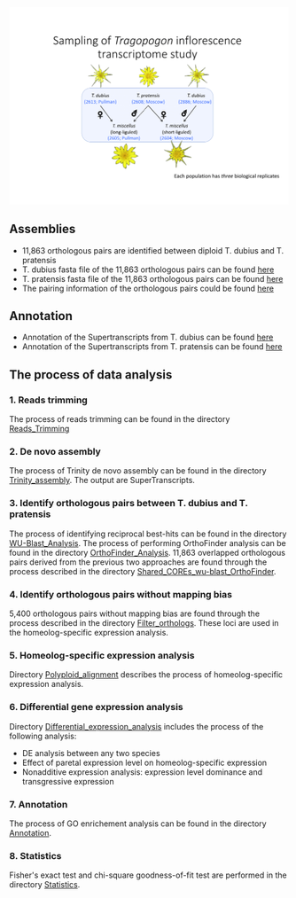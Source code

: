 ![Sampling](https://github.com/GatorShan/Tragopogon-Inflorescence-RNA-seq-Analysis/blob/master/Images/Sampling_pics-1.png)

## Assemblies
  - 11,863 orthologous pairs are identified between diploid T. dubius and T. pratensis
  - T. dubius fasta file of the 11,863 orthologous pairs can be found [here](https://github.com/GatorShan/Tragopogon-Inflorescence-RNA-seq-Analysis/blob/master/Shared_COREs_wu-blast_OrthoFinder/SuperTranscript_Tdu_11863.fasta.gz)
  - T. pratensis fasta file of the 11,863 orthologous pairs can be found [here](https://github.com/GatorShan/Tragopogon-Inflorescence-RNA-seq-Analysis/blob/master/Shared_COREs_wu-blast_OrthoFinder/SuperTranscript_Tpr_11863.fasta.gz)
  - The pairing information of the orthologous pairs could be found [here](https://github.com/GatorShan/Tragopogon-Inflorescence-RNA-seq-Analysis/blob/master/Shared_COREs_wu-blast_OrthoFinder/Shared_reciprocated_blast_hits_SingleCopyOrthogroups_parser_FullDescription_filtered_2.0.txt)

## Annotation
  - Annotation of the Supertranscripts from T. dubius can be found [here](https://github.com/GatorShan/Tragopogon-Inflorescence-RNA-seq-Analysis/blob/master/Annotation/Trinotate_Functional_Annotation/Tdu_trinotate_annotation_report.xls.gz)
  - Annotation of the Supertranscripts from T. pratensis can be found [here](https://github.com/GatorShan/Tragopogon-Inflorescence-RNA-seq-Analysis/blob/master/Annotation/Trinotate_Functional_Annotation/Tpr_trinotate_annotation_report.xls.gz)

## The process of data analysis
### 1. Reads trimming
The process of reads trimming can be found in the directory [Reads_Trimming](https://github.com/GatorShan/Tragopogon-Inflorescence-RNA-seq-Analysis/tree/master/Reads_Trimming)
### 2. De novo assembly
The process of Trinity de novo assembly can be found in the directory [Trinity_assembly](https://github.com/GatorShan/Tragopogon-Inflorescence-RNA-seq-Analysis/tree/master/Trinity_assembly). The output are SuperTranscripts.
### 3. Identify orthologous pairs between T. dubius and T. pratensis
The process of identifying reciprocal best-hits can be found in the directory [WU-Blast_Analysis](https://github.com/GatorShan/Tragopogon-Inflorescence-RNA-seq-Analysis/tree/master/WU-Blast_Analysis). The process of performing OrthoFinder analysis can be found in the directory [OrthoFinder_Analysis](https://github.com/GatorShan/Tragopogon-Inflorescence-RNA-seq-Analysis/tree/master/OrthoFinder_Analysis). 11,863 overlapped orthologous pairs derived from the previous two approaches are found through the process described in the directory [Shared_COREs_wu-blast_OrthoFinder](https://github.com/GatorShan/Tragopogon-Inflorescence-RNA-seq-Analysis/tree/master/Shared_COREs_wu-blast_OrthoFinder).
### 4. Identify orthologous pairs without mapping bias
5,400 orthologous pairs without mapping bias are found through the process described in the directory [Filter_orthologs](https://github.com/GatorShan/Tragopogon-Inflorescence-RNA-seq-Analysis/tree/master/Filter_orthologs). These loci are used in the homeolog-specific expression analysis.
### 5. Homeolog-specific expression analysis
Directory [Polyploid_alignment](https://github.com/GatorShan/Tragopogon-Inflorescence-RNA-seq-Analysis/tree/master/Polyploid_alignment) describes the process of homeolog-specific expression analysis.
### 6. Differential gene expression analysis
Directory [Differential_expression_analysis](https://github.com/GatorShan/Tragopogon-Inflorescence-RNA-seq-Analysis/tree/master/Differential_expression_analysis) includes the process of the following analysis:
  - DE analysis between any two species
  - Effect of paretal expression level on homeolog-specific expression
  - Nonadditive expression analysis: expression level dominance and transgressive expression
### 7. Annotation
The process of GO enrichement analysis can be found in the directory [Annotation](https://github.com/GatorShan/Tragopogon-Inflorescence-RNA-seq-Analysis/tree/master/Annotation).
### 8. Statistics
Fisher's exact test and chi-square goodness-of-fit test are performed in the directory [Statistics](https://github.com/GatorShan/Tragopogon-Inflorescence-RNA-seq-Analysis/tree/master/Statistics).
